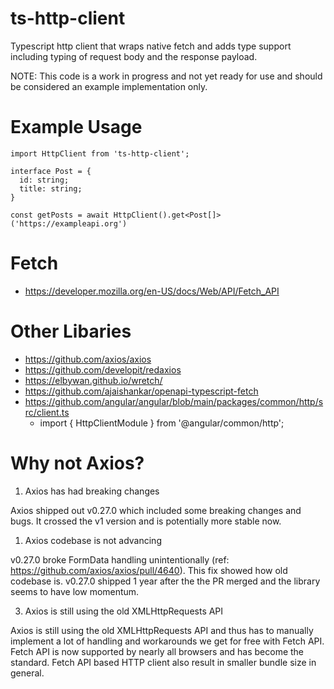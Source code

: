 # ts-http-client

Typescript http client that wraps native fetch and adds type support including typing of request body and the response payload.

NOTE: This code is a work in progress and not yet ready for use and should be considered an example implementation only.

# Example Usage

```
import HttpClient from 'ts-http-client';

interface Post = {
  id: string;
  title: string;
}

const getPosts = await HttpClient().get<Post[]>('https://exampleapi.org')

```

# Fetch

- https://developer.mozilla.org/en-US/docs/Web/API/Fetch_API

# Other Libaries

- https://github.com/axios/axios
- https://github.com/developit/redaxios
- https://elbywan.github.io/wretch/
- https://github.com/ajaishankar/openapi-typescript-fetch
- https://github.com/angular/angular/blob/main/packages/common/http/src/client.ts
  - import { HttpClientModule } from '@angular/common/http';

# Why not Axios?

1. Axios has had breaking changes

Axios shipped out v0.27.0 which included some breaking changes and bugs. It crossed the v1 version and is potentially more stable now.

1. Axios codebase is not advancing

v0.27.0 broke FormData handling unintentionally (ref: https://github.com/axios/axios/pull/4640). This fix showed how old codebase is. v0.27.0 shipped 1 year after the the PR merged and the library seems to have low momentum.

3. Axios is still using the old XMLHttpRequests API

Axios is still using the old XMLHttpRequests API and thus has to manually implement a lot of handling and workarounds we get for free with Fetch API. Fetch API is now supported by nearly all browsers and has become the standard. Fetch API based HTTP client also result in smaller bundle size in general.
